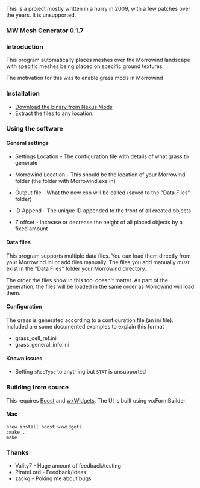 This is a project mostly written in a hurry in 2009, with a few patches over the years. It is unsupported.

### MW Mesh Generator 0.1.7

### Introduction

This program automatically places meshes over the Morrowind landscape
with specific meshes being placed on specific ground textures.

The motivation for this was to enable grass mods in Morrowind

### Installation

- [Download the binary from Nexus Mods](https://www.nexusmods.com/morrowind/mods/23065)
- Extract the files to any location.

### Using the software

#### General settings

- Settings Location - The configuration file with details of what grass to generate
- Morrowind Location - This should be the location of your Morrowind folder (the folder with Morrowind.exe in)
- Output file - What the new esp will be called (saved to the "Data Files" folder)

- ID Append - The unique ID appended to the front of all created objects
- Z offset - Increase or decrease the height of all placed objects by a fixed amount

#### Data files

This program supports multiple data files. You can load them
directly from your Morrowind.ini or add files manually. The files you
add manually *must* exist in the "Data Files" folder your Morrowind directory.

The order the files show in this tool doesn't matter. As part of the generation, the files will be loaded in the same
order as Morrowind will load them.

#### Configuration

The grass is generated according to a configuration file (an ini file). Included are some documented examples to explain
this format

- grass\_cell\_ref.ini
- grass\_general\_info.ini

#### Known issues

- Setting `sRecType` to anything but `STAT` is unsupported

### Building from source

This requires [Boost](https://www.boost.org/) and [wxWidgets](https://www.wxwidgets.org/). The UI is built using wxFormBuilder.

#### Mac

```shell
brew install boost wxwidgets
cmake .
make
```

### Thanks

* Vality7 - Huge amount of feedback/testing
* PirateLord - Feedback/Ideas
* zackg - Poking me about bugs
